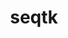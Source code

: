 ---
title: "seqtk"
layout: cache
categories: [package, develop]
meta: {"compilers": ["gcc@7.3.1"], "num_specs": 2, "num_specs_by_stack": {"aws-isc": 1, "aws-isc-aarch64": 1, "root": 2}, "oss": ["amzn2"], "platforms": ["linux"], "stacks": ["aws-isc", "aws-isc-aarch64", "root"], "targets": ["aarch64", "x86_64_v3"], "versions": ["1.4"]}
spec_details: [{"compiler": "gcc@7.3.1", "hash": "idh7k4jp4thrkrq6h2n6vfkf2o7vtnqp", "os": "amzn2", "platform": "linux", "size": "-", "stacks": ["aws-isc", "root"], "target": "x86_64_v3", "variants": ["build_system=generic"], "versions": ["1.4"]}, {"compiler": "gcc@7.3.1", "hash": "mp7shrsezrjyrrhwxruvnctw346ln736", "os": "amzn2", "platform": "linux", "size": "-", "stacks": ["aws-isc-aarch64", "root"], "target": "aarch64", "variants": ["build_system=generic"], "versions": ["1.4"]}]
---